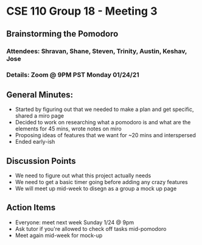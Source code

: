 # CSE 110 Group 18 - Meeting 3

## Brainstorming the Pomodoro
### Attendees: Shravan, Shane, Steven, Trinity, Austin, Keshav, Jose
### Details: Zoom @ 9PM PST Monday 01/24/21

## General Minutes:
* Started by figuring out that we needed to make a plan and get specific, shared a miro page
* Decided to work on researching what a pomodoro is and what are the elements for 45 mins, wrote notes on miro  
* Proposing ideas of features that we want for ~20 mins and interspersed
* Ended early-ish


## Discussion Points
* We need to figure out what this project actually needs
* We need to get a basic timer going before adding any crazy features
* We will meet up mid-week to disegn as a group a mock up page

## Action Items
* Everyone: meet next week Sunday 1/24 @ 9pm
* Ask tutor if you're allowed to check off tasks mid-pomodoro
* Meet again mid-week for mock-up

